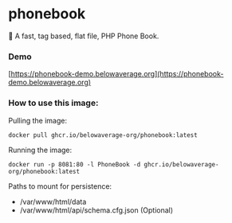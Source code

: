 # phonebook
🔎 A fast, tag based, flat file, PHP Phone Book.

### Demo
[https://phonebook-demo.belowaverage.org](https://phonebook-demo.belowaverage.org)

### How to use this image:
Pulling the image:
```
docker pull ghcr.io/belowaverage-org/phonebook:latest
```
Running the image:
```
docker run -p 8081:80 -l PhoneBook -d ghcr.io/belowaverage-org/phonebook:latest
```
Paths to mount for persistence:
* /var/www/html/data
* /var/www/html/api/schema.cfg.json  (Optional)
